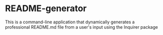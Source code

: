 # README-generator
This is a command-line application that dynamically generates a professional README.md file from a user's input using the Inquirer package
